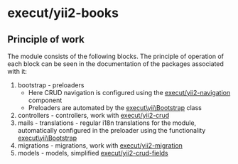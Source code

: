 # execut/yii2-books
## Principle of work

The module consists of the following blocks.
The principle of operation of each block can be seen in the documentation of the packages associated with it:
1. bootstrap - preloaders
    * Here CRUD navigation is configured using the [execut/yii2-navigation](https://github.com/execut/yii2-navigation) component
    * Preloaders are automated by the [execut\yii\Bootstrap](https://github.com/execut/yii2-base/blob/master/Bootstrap.php) class
1. controllers - controllers, work with [execut/yii2-crud](https://github.com/execut/yii2-crud)
1. mails - translations - regular i18n translations for the module, automatically configured in the preloader using the functionality
[execut\yii\Bootstrap](https://github.com/execut/yii2-base/blob/master/Bootstrap.php)
1. migrations - migrations, work with [execut/yii2-migration](https://github.com/execut/yii2-migration)
1. models - models, simplified [execut/yii2-crud-fields](https://github.com/execut/yii2-crud-fields)